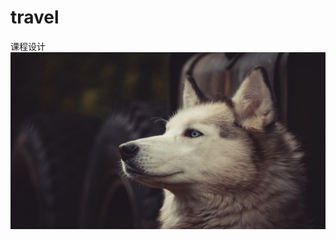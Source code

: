 # travel
课程设计
![Image text](https://github.com/blogshixiaodong/travel/blob/master/src/main/webapp/statics/images/1.jpg)
